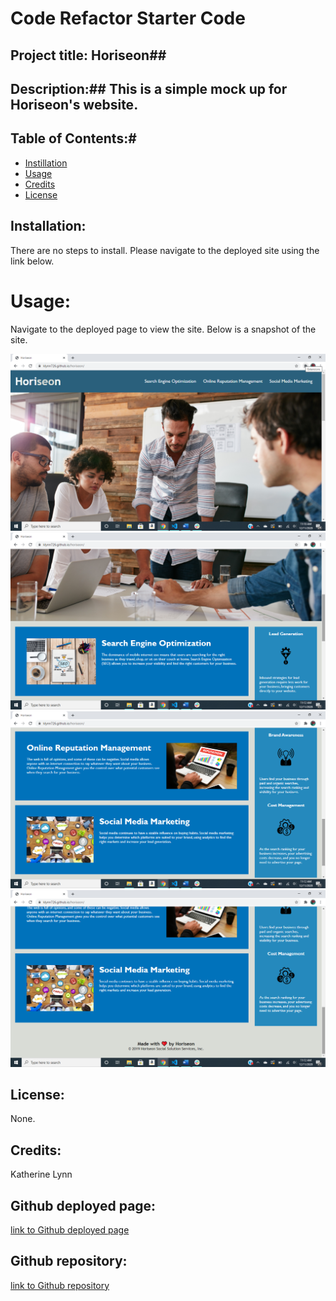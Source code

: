# Code Refactor Starter Code

## Project title: Horiseon##

## Description:## This is a simple mock up for Horiseon's website.

## Table of Contents:#
* [Instillation](#installation)
* [Usage](#usage)
* [Credits](#credits)
* [License](#license)


## Installation:

There are no steps to install. Please navigate to the deployed site using the link below.

# Usage: 

Navigate to the deployed page to view the site. Below is a snapshot of the site.

![First image of site](./assets/images/screenshot4.png) ![Second image of site](./assets/images/screenshot3.png) ![Third image of site](./assets/images/screenshot2.png) ![Fourth image of site](./assets/images/screenshot1.png)


## License: 

None. 


## Credits: 

Katherine Lynn

## Github deployed page: 

[link to Github deployed page](https://klynn726.github.io/horiseon/)

## Github repository: 

[link to Github repository](https://github.com/klynn726/horiseon)
